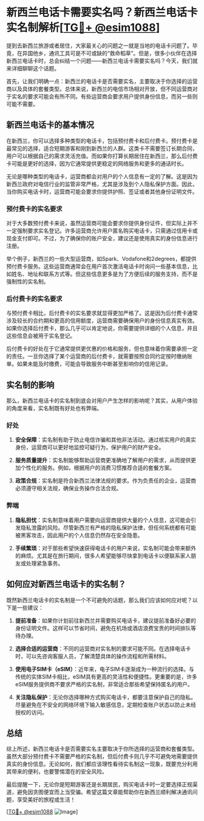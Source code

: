 # 新西兰电话卡需要实名吗？新西兰电话卡实名制解析[[TG💪+ @esim1088](https://t.me/s/esim1088)]

提到去新西兰旅游或者居住，大家最关心的问题之一就是当地的电话卡问题了。毕竟，在异国他乡，通讯工具可是不可或缺的“救命稻草”。但是，很多小伙伴在选择新西兰电话卡时，总会纠结一个问题——新西兰电话卡需要实名吗？今天，我们就来详细聊聊这个话题。

首先，让我们明确一点：新西兰的电话卡是否需要实名，主要取决于你选择的运营商以及具体的套餐类型。总体来说，新西兰的电信市场相对开放，但不同运营商对于实名的要求可能会有所不同。有些运营商会要求用户提供身份信息，而另一些则可能不需要。

## 新西兰电话卡的基本情况

在新西兰，你可以选择多种类型的电话卡，包括预付费卡和后付费卡。预付费卡是最常见的选择，适合短期游客和刚到新西兰的人群。这类卡不需要签订长期合同，用户可以根据自己的需求灵活充值。而如果你打算长期居住在新西兰，那么后付费卡可能是更好的选择，因为它通常提供更稳定的网络服务和更多的通话时长。

无论是哪种类型的电话卡，运营商都会对用户的个人信息有一定的了解。这是因为新西兰政府对电信行业的监管非常严格，尤其是涉及到个人隐私保护方面。因此，当你购买电话卡时，运营商可能会要求你提供护照、签证或者其他身份证明文件。

### 预付费卡的实名要求

对于大多数预付费卡来说，虽然运营商可能会要求你提供身份证件，但实际上并不一定强制要求实名登记。许多运营商允许用户匿名购买电话卡，只需通过信用卡或现金支付即可。不过，为了确保你的账户安全，建议还是使用真实的身份信息进行注册。

举个例子，新西兰的一些大型运营商，如Spark、Vodafone和2degrees，都提供预付费卡服务。这些运营商通常会在用户首次激活电话卡时询问一些基本信息，比如姓名、地址和联系方式等。但这些信息更多是为了方便后续的服务支持，而不是强制性的实名制。

### 后付费卡的实名要求

与预付费卡相比，后付费卡的实名要求就显得更加严格了。这是因为后付费卡通常涉及较长的合约期和更高的信用额度，运营商需要确保用户的身份信息真实有效。如果你选择后付费卡，那么几乎可以肯定地说，你需要提供详细的个人信息，并且这些信息会被用于实名登记。

后付费卡的好处在于它通常提供更优惠的价格和服务，但也意味着你需要承担一定的责任。一旦你选择了某个运营商的后付费卡，就需要按照合同约定按时缴纳账单。如果未能及时缴费，可能会导致服务中断甚至影响你的信用记录。

## 实名制的影响

那么，新西兰电话卡的实名制到底会对用户产生怎样的影响呢？其实，从用户体验的角度来看，实名制既有好处也有弊端。

### 好处

1. **安全保障**：实名制有助于防止电信诈骗和其他非法活动。通过核实用户的真实身份，运营商可以更好地监控可疑行为，保护用户的财产安全。
   
2. **服务质量提升**：实名制能够帮助运营商更准确地了解用户的需求，从而提供更加个性化的服务。例如，根据用户的消费习惯推荐合适的套餐方案。

3. **政策合规**：实名制是符合新西兰法律法规的要求。作为负责任的企业，运营商必须遵守相关法规，确保业务操作合法合规。

### 弊端

1. **隐私担忧**：实名制意味着用户需要向运营商提供大量的个人信息，这可能会引发隐私泄露的风险。尽管新西兰有严格的隐私保护法律，但任何系统都有可能被黑客攻击，因此用户的个人信息仍然存在安全隐患。

2. **手续繁琐**：对于那些希望快速获得电话卡的用户来说，实名制可能会带来额外的麻烦。尤其是在旅行期间，很多人希望能够尽快拿到电话卡以便联系家人朋友或处理紧急事务。

## 如何应对新西兰电话卡的实名制？

既然新西兰电话卡的实名制是一个不可避免的话题，那么我们应该如何应对呢？以下是一些建议：

1. **提前准备**：如果你计划前往新西兰并需要购买电话卡，建议提前准备好必要的身份证明文件。这样可以节省时间，避免在机场或酒店浪费宝贵的时间排队等待办理。

2. **选择合适的运营商**：不同的运营商对实名制的要求可能不同。在选择电话卡时，可以先咨询客服人员，了解清楚具体的操作流程和所需材料。

3. **使用电子SIM卡（eSIM）**：近年来，电子SIM卡逐渐成为一种流行的选择。与传统的实体SIM卡相比，eSIM具有更高的灵活性和便捷性。更重要的是，许多eSIM服务提供商不要求严格的实名制，非常适合那些希望保持匿名的用户。

4. **关注隐私保护**：无论你选择哪种方式购买电话卡，都要注意保护自己的隐私。尽量避免在不安全的网络环境下输入敏感信息，定期检查账户状态以防止未经授权的访问。

## 总结

综上所述，新西兰电话卡是否需要实名主要取决于你所选择的运营商和套餐类型。虽然大部分预付费卡不需要严格的实名制，但后付费卡则几乎不可避免地需要提供真实的身份信息。无论如何，我们都应该理性看待实名制这一现象，既要充分利用其带来的便利，也要警惕潜在的安全风险。

最后提醒一下，无论你是短期游客还是长期居民，购买电话卡时一定要选择正规渠道，避免因贪图便宜而上当受骗。希望这篇文章能帮助你在新西兰顺利解决通讯问题，享受美好的旅程或生活！

[[TG💪+ @esim1088](https://t.me/s/esim1088) ![Image](https://i.postimg.cc/4NQfJmqS/Snipaste-2025-05-13-00-14-12.png)]